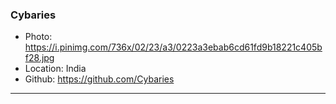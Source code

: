 ### Cybaries
- Photo: https://i.pinimg.com/736x/02/23/a3/0223a3ebab6cd61fd9b18221c405bf28.jpg
- Location: India
- Github: https://github.com/Cybaries
***
